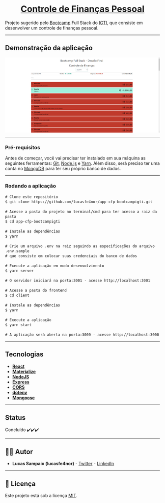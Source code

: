 <h1 align="center">
     <a href="https://app-cfp-desafio-final.herokuapp.com" alt="controle-financas"> Controle de Finanças Pessoal </a>
</h1>

Projeto sugerido pelo [Bootcamp](https://www.igti.com.br/custom/bootcamp-desenvolvedor-full-stack) Full Stack do [IGTI](https://www.igti.com.br/),
que consiste em desenvolver um controle de finanças pessoal.

---

## Demonstração da aplicação

<p align="center" style="display: flex; align-items: flex-start; justify-content: center;">
  <img alt="cfp-app" title="cfp-app" src="./github/assets/cfp-app.png" >
</p>

---

### Pré-requisitos

Antes de começar, você vai precisar ter instalado em sua máquina as seguintes ferramentas:
[Git](https://git-scm.com), [Node.js](https://nodejs.org/en/) e [Yarn](https://yarnpkg.com/). Além disso,
será preciso ter uma conta no [MongoDB](https://www.mongodb.com/) para ter seu próprio banco de dados.

---

### Rodando a aplicação

```
# Clone este repositório
$ git clone https://github.com/lucasfe4nor/app-cfp-bootcampigti.git

# Acesse a pasta do projeto no terminal/cmd para ter acesso a raiz da pasta
$ cd app-cfp-bootcampigti

# Instale as dependências
$ yarn

# Crie um arquivo .env na raiz seguindo as especificações do arquivo .env.sample
# que consiste em colocar suas credenciais do banco de dados

# Execute a aplicação em modo desenvolvimento
$ yarn server

# O servidor iniciará na porta:3001 - acesse http://localhost:3001

# Acesse a pasta do frontend
$ cd client

# Instale as dependências
$ yarn

# Execute a aplicação
$ yarn start

# A aplicação será aberta na porta:3000 - acesse http://localhost:3000
```

---

## Tecnologias

- **[React](https://reactjs.org/)**
- **[Materialize](https://materializecss.com/)**
- **[NodeJS](https://nodejs.org/en/)**
- **[Express](https://expressjs.com/)**
- **[CORS](https://expressjs.com/en/resources/middleware/cors.html)**
- **[dotenv](https://github.com/motdotla/dotenv#readme)**
- **[Mongoose](https://mongoosejs.com/)**

---

## Status

Concluído ✔️✔️✔️

---

## 👨‍💻 Autor

- **Lucas Sampaio (lucasfe4nor)** - [Twitter](https://twitter.com/lucasfe4nor) - [LinkedIn](https://www.linkedin.com/in/lucasgbsampaio/)

---

## 📝 Licença

Este projeto está sob a licença [MIT](./LICENSE).

